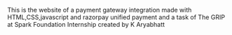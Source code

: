 This is the website of a payment gateway integration made with HTML,CSS,javascript and razorpay unified payment and a task of The GRIP at Spark Foundation Internship created by K Aryabhatt


